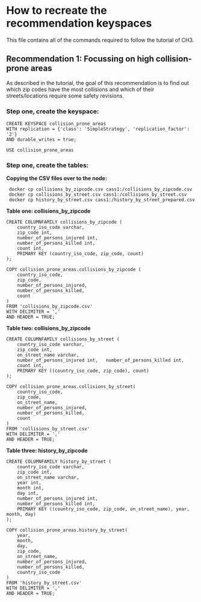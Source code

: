 # How to recreate the recommendation keyspaces

This file contains all of the commands required to follow the tutorial of CH3. 

## Recommendation 1: Focussing on high collision-prone areas

As described in the tutorial, the goal of this recommendation is to find out which zip codes have 
the most collisions and which of their streets/locations require some safety revisions. 

### Step one, create the keyspace: 

```
CREATE KEYSPACE collision_prone_areas 
WITH replication = {'class': 'SimpleStrategy', 'replication_factor': '2'}  
AND durable_writes = true;

USE collision_prone_areas
```

### Step one, create the tables: 


**Copying the CSV files over to the node:**
```
 docker cp collisions_by_zipcode.csv cass1:/collisions_by_zipcode.csv
 docker cp collisions_by_street.csv cass1:/collisions_by_street.csv
 docker cp history_by_street.csv cass1:/history_by_street_prepared.csv
```

**Table one: collisions_by_zipcode**
```
CREATE COLUMNFAMILY collisions_by_zipcode (   
    country_iso_code varchar,   
    zip_code int,  
    number_of_persons_injured int,   
    number_of_persons_killed int,   
    count int,   
    PRIMARY KEY (country_iso_code, zip_code, count) 
);

COPY collision_prone_areas.collisions_by_zipcode (
    country_iso_code, 
    zip_code, 
    number_of_persons_injured, 
    number_of_persons_killed, 
    count
) 
FROM 'collisions_by_zipcode.csv' 
WITH DELIMITER = ',' 
AND HEADER = TRUE;
```

**Table two: collisions_by_zipcode**

```
CREATE COLUMNFAMILY collisions_by_street (      
    country_iso_code varchar,  
    zip_code int,  
    on_street_name varchar,  
    number_of_persons_injured int,   number_of_persons_killed int,  
    count int,  
    PRIMARY KEY ((country_iso_code, zip_code), count) 
);

COPY collision_prone_areas.collisions_by_street(
    country_iso_code, 
    zip_code, 
    on_street_name, 
    number_of_persons_injured, 
    number_of_persons_killed, 
    count
) 
FROM 'collisions_by_street.csv' 
WITH DELIMITER = ',' 
AND HEADER = TRUE;
```

**Table three: history_by_zipcode**

```
CREATE COLUMNFAMILY history_by_street (      
    country_iso_code varchar,  
    zip_code int,  
    on_street_name varchar,  
    year int,
    month int,
    day int,
    number_of_persons_injured int, 
    number_of_persons_killed int,  
    PRIMARY KEY ((country_iso_code, zip_code, on_street_name), year, month, day) 
);

COPY collision_prone_areas.history_by_street(
    year, 
    month, 
    day, 
    zip_code, 
    on_street_name, 
    number_of_persons_injured,   
    number_of_persons_killed, 
    country_iso_code 
) 
FROM 'history_by_street.csv' 
WITH DELIMITER = ',' 
AND HEADER = TRUE;
```

